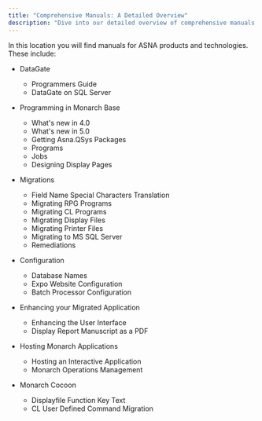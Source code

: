 ```yaml
---
title: "Comprehensive Manuals: A Detailed Overview"
description: "Dive into our detailed overview of comprehensive manuals. Learn everything from basics to advanced tips for effective usage and understanding."
---
```


In this location you will find manuals for ASNA products and technologies. These include:

 - DataGate
   + Programmers Guide
   + DataGate on SQL Server
   
 - Programming in Monarch Base
   + What's new in 4.0
   + What's new in 5.0
   + Getting Asna.QSys Packages
   + Programs
   + Jobs
   + Designing Display Pages

 - Migrations
   + Field Name Special Characters Translation
   + Migrating RPG Programs
   + Migrating CL Programs
   + Migrating Display Files
   + Migrating Printer Files
   + Migrating to MS SQL Server
   + Remediations

 - Configuration
   + Database Names
   + Expo Website Configuration
   + Batch Processor Configuration

 - Enhancing your Migrated Application
   + Enhancing the User Interface
   + Display Report Manuscript as a PDF

 - Hosting Monarch Applications
   + Hosting an Interactive Application
   + Monarch Operations Management

 - Monarch Cocoon
   + Displayfile Function Key Text
   + CL User Defined Command Migration
